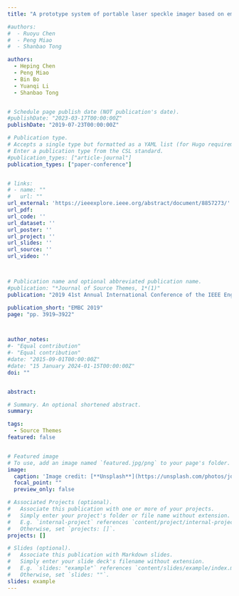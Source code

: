 ```yaml
---
title: "A prototype system of portable laser speckle imager based on embedded graphics processing unit platform"

#authors:
#  - Ruoyu Chen
#  - Peng Miao
#  - Shanbao Tong

authors:
  - Heping Chen
  - Peng Miao
  - Bin Bo
  - Yuanqi Li
  - Shanbao Tong


# Schedule page publish date (NOT publication's date).
#publishDate: "2023-03-17T00:00:00Z"
publishDate: "2019-07-23T00:00:00Z"

# Publication type.
# Accepts a single type but formatted as a YAML list (for Hugo requirements).
# Enter a publication type from the CSL standard.
#publication_types: ["article-journal"]
publication_types: ["paper-conference"]


# links:
# - name: ""
#   url: ""
url_external: 'https://ieeexplore.ieee.org/abstract/document/8857273/'
url_pdf:
url_code: ''
url_dataset: ''
url_poster: ''
url_project: ''
url_slides: ''
url_source: ''
url_video: ''



# Publication name and optional abbreviated publication name.
#publication: "*Journal of Source Themes, 1*(1)"
publication: "2019 41st Annual International Conference of the IEEE Engineering in Medicine and Biology Society (EMBC), pp. 3919–3922"

publication_short: "EMBC 2019"
page: "pp. 3919–3922"



author_notes:
#- "Equal contribution"
#- "Equal contribution"
#date: "2015-09-01T00:00:00Z"
#date: "15 January 2024-01-15T00:00:00Z"
doi: ""


abstract: 

# Summary. An optional shortened abstract.
summary: 

tags:
  - Source Themes
featured: false


# Featured image
# To use, add an image named `featured.jpg/png` to your page's folder. 
image:
  caption: 'Image credit: [**Unsplash**](https://unsplash.com/photos/jdD8gXaTZsc)'
  focal_point: ""
  preview_only: false

# Associated Projects (optional).
#   Associate this publication with one or more of your projects.
#   Simply enter your project's folder or file name without extension.
#   E.g. `internal-project` references `content/project/internal-project/index.md`.
#   Otherwise, set `projects: []`.
projects: []

# Slides (optional).
#   Associate this publication with Markdown slides.
#   Simply enter your slide deck's filename without extension.
#   E.g. `slides: "example"` references `content/slides/example/index.md`.
#   Otherwise, set `slides: ""`.
slides: example
---
```

